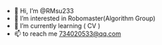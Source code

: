 - 👋 Hi, I’m @RMsu233
- 👀 I’m interested in Robomaster(Algorithm Group)
- 🌱 I’m currently learning ( CV )
- 📫 to reach me 734020533@qq.com

<!---
RMsu233/RMsu233 is a ✨ special ✨ repository because its `README.md` (this file) appears on your GitHub profile.
You can click the Preview link to take a look at your changes.
--->
